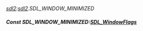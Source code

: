 _[sdl2](../../modules/sdl2/sdl2-module.md):[sdl2](../../modules/sdl2/sdl2-module.md).SDL\_WINDOW\_MINIMIZED_
##### Const SDL\_WINDOW\_MINIMIZED:[SDL_WindowFlags](../../modules/sdl2/sdl2-sdl_windowflags.md)
